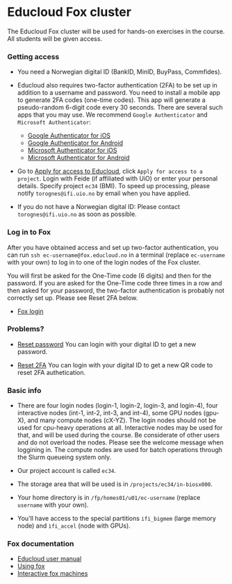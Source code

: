 # Educloud Fox cluster

The Educloud Fox cluster will be used for hands-on exercises in the course. All students will be given access.


### Getting access

* You need a Norwegian digital ID (BankID, MinID, BuyPass, Commfides).

* Educloud also requires two-factor authentication (2FA) to be set up in addition to a username and password. You need to install a mobile app to generate 2FA codes (one-time codes). This app will generate a pseudo-random 6-digit code every 30 seconds. There are several such apps that you may use. We recommend `Google Authenticator` and `Microsoft Authenticator`:

   * [Google Authenticator for iOS](https://apps.apple.com/us/app/google-authenticator/id388497605)
   * [Google Authenticator for Android](https://play.google.com/store/apps/details?id=com.google.android.apps.authenticator2)
   * [Microsoft Authenticator for iOS](https://apps.apple.com/us/app/microsoft-authenticator/id983156458)
   * [Microsoft Authenticator for Android](https://play.google.com/store/apps/details?id=com.azure.authenticator)

* Go to [Apply for access to Educloud](https://research.educloud.no/register), click `Apply for access to a project`. Login with Feide (if affiliated with UiO) or enter your personal details. Specify project `ec34` (BMI). To speed up processing, please notify `torognes@ifi.uio.no` by email when you have applied.

* If you do not have a Norwegian digital ID: Please contact `torognes@ifi.uio.no` as soon as possible.


### Log in to Fox

After you have obtained access and set up two-factor authentication, you can run `ssh ec-username@fox.educloud.no` in a terminal (replace `ec-username` with your own) to log in to one of the login nodes of the Fox cluster.

You will first be asked for the One-Time code (6 digits) and then for the password. If you are asked for the One-Time code three times in a row and then asked for your password, the two-factor authentication is probably not correctly set up. Please see Reset 2FA below.

* [Fox login](https://www.uio.no/english/services/it/research/platforms/edu-research/help/login-fox.html)


### Problems?

* [Reset password](https://research.educloud.no/password_reset) You can login with your digital ID to get a new password.

* [Reset 2FA](https://research.educloud.no/2fa_reset) You can login with your digital ID to get a new QR code to reset 2FA authetication.


### Basic info

* There are four login nodes (login-1, login-2, login-3, and login-4), four interactive nodes (int-1, int-2, int-3, and int-4), some GPU nodes (gpu-X), and many compute nodes (cX-YZ). The login nodes should not be used for cpu-heavy operations at all. Interactive nodes may be used for that, and will be used during the course. Be considerate of other users and do not overload the nodes. Please see the welcome message when loggining in. The compute nodes are used for batch operations through the Slurm queueing system only.

* Our project account is called `ec34`.

* The storage area that will be used is in `/projects/ec34/in-biosx000`.

* Your home directory is in `/fp/homes01/u01/ec-username` (replace `username` with your own).

* You'll have access to the special partitions `ifi_bigmem` (large memory node) and `ìfi_accel` (node with GPUs).


### Fox documentation

* [Educloud user manual](https://www.uio.no/english/services/it/research/platforms/edu-research/help/)
* [Using fox](https://www.uio.no/english/services/it/research/platforms/edu-research/help/hpc/docs/fox/index.md)
* [Interactive fox machines](https://www.uio.no/english/services/it/research/platforms/edu-research/help/hpc/docs/fox/interactive-machines.md)
